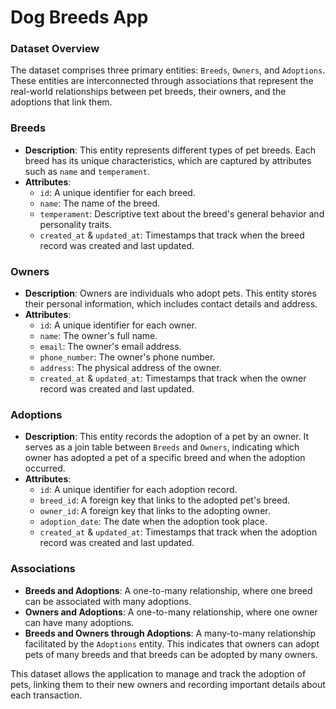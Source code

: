 # Dog Breeds App

### Dataset Overview

The dataset comprises three primary entities: `Breeds`, `Owners`, and `Adoptions`. These entities are interconnected through associations that represent the real-world relationships between pet breeds, their owners, and the adoptions that link them.

### Breeds

- **Description**: This entity represents different types of pet breeds. Each breed has its unique characteristics, which are captured by attributes such as `name` and `temperament`.
- **Attributes**:
  - `id`: A unique identifier for each breed.
  - `name`: The name of the breed.
  - `temperament`: Descriptive text about the breed's general behavior and personality traits.
  - `created_at` & `updated_at`: Timestamps that track when the breed record was created and last updated.

### Owners

- **Description**: Owners are individuals who adopt pets. This entity stores their personal information, which includes contact details and address.
- **Attributes**:
  - `id`: A unique identifier for each owner.
  - `name`: The owner's full name.
  - `email`: The owner's email address.
  - `phone_number`: The owner's phone number.
  - `address`: The physical address of the owner.
  - `created_at` & `updated_at`: Timestamps that track when the owner record was created and last updated.

### Adoptions

- **Description**: This entity records the adoption of a pet by an owner. It serves as a join table between `Breeds` and `Owners`, indicating which owner has adopted a pet of a specific breed and when the adoption occurred.
- **Attributes**:
  - `id`: A unique identifier for each adoption record.
  - `breed_id`: A foreign key that links to the adopted pet's breed.
  - `owner_id`: A foreign key that links to the adopting owner.
  - `adoption_date`: The date when the adoption took place.
  - `created_at` & `updated_at`: Timestamps that track when the adoption record was created and last updated.

### Associations

- **Breeds and Adoptions**: A one-to-many relationship, where one breed can be associated with many adoptions.
- **Owners and Adoptions**: A one-to-many relationship, where one owner can have many adoptions.
- **Breeds and Owners through Adoptions**: A many-to-many relationship facilitated by the `Adoptions` entity. This indicates that owners can adopt pets of many breeds and that breeds can be adopted by many owners.

This dataset allows the application to manage and track the adoption of pets, linking them to their new owners and recording important details about each transaction.
